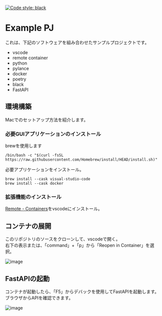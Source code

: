 [![Code style: black](https://img.shields.io/badge/code%20style-black-000000.svg)](https://github.com/psf/black)

# Example PJ

これは、下記のソフトウェアを組み合わせたサンプルプロジェクトです。

* vscode
* remote container
* python
* pylance
* docker
* poetry
* black
* FastAPI

## 環境構築

Macでのセットアップ方法を紹介します。

### 必要GUIアプリケーションのインストール

brewを使用します

```
/bin/bash -c "$(curl -fsSL https://raw.githubusercontent.com/Homebrew/install/HEAD/install.sh)"
```

必要アプリケーションをインストール。  

```
brew install --cask visual-studio-code
brew install --cask docker
```

### 拡張機能のインストール

[Remote - Containers](https://marketplace.visualstudio.com/items?itemName=ms-vscode-remote.remote-containers)をvscodeにインストール。

## コンテナの展開

このリポジトリのソースをクローンして、vscodeで開く。  
右下の表示または、「command」+「p」から「Reopen in Container」を選択。

![image](/docs/image/README.md%20—%20vscode-remote-con%202022-04-14%2015-04-46.png)

## FastAPIの起動

コンテナが起動したら、「F5」からデバックを使用してFastAPIを起動します。  
ブラウザからAPIを確認できます。

![image](/docs/image/Main.py%20%E2%80%94%20vscode-remote-con%20%5BDev%20Container%3A%20exa-pj%5D%202022-04-14%2015-11-12.png)
